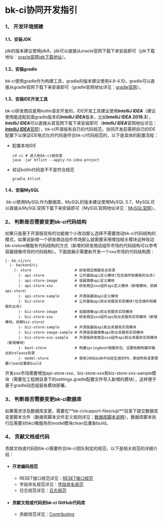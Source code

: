 ​                                                

# bk-ci协同开发指引

### 1、 开发环境搭建

#### 1.1、安装JDK

​     jdk的版本建议使用jdk8，jdk可以直接从oracle官网下载下来安装即可（jdk下载地址：[oracle官网jdk下载地址](https://www.oracle.com/java/technologies/javase-downloads.html)）。

#### 1.2、安装gradle

​     bk-ci使用gradle作为构建工具，gradle的版本建议使用4.8-4.10，gradle可以直接从gradle官网下载下来安装即可（gradle官网地址详见：[gradle官网](https://gradle.org/)）。

#### 1.3、安装IDE开发工具

​       bk-ci研发商店是用kotlin语言开发的，IDE开发工具建议使用***IntelliJ IDEA***（建议使用能适配前面gradle版本的***IntelliJ IDEA***版本，比如**IntelliJ IDEA 2019.3**），***IntelliJ IDEA***可以直接从其官网下载下来安装即可（***IntelliJ IDEA***官网地址详见：[***IntelliJ IDEA***官网](https://www.jetbrains.com/idea/)），bk-ci开源版有自已的代码规范，协同开发前需把自已的IDE配置下以保证IDE格式化的代码是符合bk-ci代码规范的，以下是具体的配置流程：

- 配置本地IDE

  ```
  cd ci # 进入到bk-ci根目录
  java -jar ktlint --apply-to-idea-project
  ```

- 验证kotlin代码是不不是符合规范

  ```
  gradle ktlint
  ```


#### 1.4、安装MySQL

​     bk-ci使用MySQL作为数据库，MySQL的版本建议使用MySQL 5.7，MySQL可以直接从MySQL官网下载下来安装即可（MySQL官网地址详见：[MySQL官网](https://www.mysql.com/)）。



### 2、 判断是否需要变更bk-ci代码结构

​      如果只是基于开源版现有的功能做个小改动那么选择不需要改动bk-ci代码结构的模式，如果说新增一个研发商店组件市场那么就需要采用增加相关模块这种改动bk-cistore微服务代码结构的方式（新增的研发商店组件市场的代码结构可以参考容器镜像市场的代码结构）。下面就展示需要新开发一个xxx市场的代码结构图：

```
|- bk-ci/src
  |- backend/ci
    |- store                    # 研发商店微服务总目录
      |- api-store              # 公共基础api定义模块(包含插件和模板的业务)
      |- api-store-image        # 容器镜像api定义模块
      |- api-store-xxx          # 研发商店xxx组件api定义模块（新增模块，依赖api-store）
      |- api-store-sample       # 开源版基础api定义模块
      |- biz-store              # 公共基础api和业务服务实现模块(包含插件和模板的业务)
      |- biz-store-image        # 容器镜像api和业务服务实现模块
      |- biz-store-xxx          # 研发商店xxx组件api和业务服务实现模块（新增模块，依赖biz-store）
      |- biz-store-sample       # 开源版基础api和业务服务实现模块
      |- biz-store-image-sample # 开源版容器镜像api和业务服务实现模块
      |- biz-store-xxx-sample   # 开源版研发商店xxx组件api和业务服务实现模块（新增模块）
      |- boot-store             # 构建springboot微服务包，设置依赖构建并输出到release目录
      |- model-store            # 使用JOOQ从db中动态生成的PO，表结构有变更需要clean后重新build
```

开发xxx市场需要增加api-store-xxx、biz-store-xxx和biz-store-xxx-sample模块（需要在工程根目录下的settings.gradle配置文件导入新增的模块），这样便于基于gradle动态组装各模块部署。

### 3、 判断是否需要变更bk-ci数据库

​        如果需求涉及数据库变更，需要在**bk-ci/support-files/sql/**目录下提交数据库变更脚本文件（数据库脚本文件定义规则详见：[数据库脚本说明](https://github.com/Tencent/bk-ci/tree/master/support-files/sql)），数据库脚本执行后需要对bkci微服务的model模块clean后重新build。

### 4、 贡献文档或代码

​         贡献文档或代码到bk-ci需要符合bk-ci团队制定的规范，以下是相关规范的详细介绍：

- #### 开发编码规范

  - RESET接口规范详见：[RESET接口规范](https://github.com/Tencent/bk-ci/blob/master/docs/specification/REST_interface_specification.md)
  - 字段命名规范详见：[字段命名规范](https://github.com/Tencent/bk-ci/blob/master/docs/specification/field_naming_specification.md)
  - 日志规范详见：[日志规范](https://github.com/Tencent/bk-ci/blob/master/docs/specification/log_specification.md)



- #### 贡献文档或代码到bk-ci GitHub代码库

  - 贡献规范详见：[Contributing](https://github.com/Tencent/bk-ci/blob/master/CONTRIBUTING.md)


